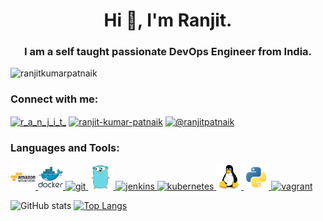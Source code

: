 <h1 align="center">Hi 👋, I'm Ranjit.</h1>
<h3 align="center">I am a self taught passionate DevOps Engineer from India.</h3>



<p align="left"> <img src="https://komarev.com/ghpvc/?username=ranjitkumarpatnaik&label=Profile%20views&color=0e75b6&style=flat" alt="ranjitkumarpatnaik" /> </p>

<h3 align="left">Connect with me:</h3>
<p align="left">
<a href="https://twitter.com/r_a_n_j_i_t_" target="blank"><img align="center" src="https://raw.githubusercontent.com/rahuldkjain/github-profile-readme-generator/master/src/images/icons/Social/twitter.svg" alt="r_a_n_j_i_t_" height="30" width="40" /></a>
<a href="https://linkedin.com/in/ranjit-kumar-patnaik" target="blank"><img align="center" src="https://raw.githubusercontent.com/rahuldkjain/github-profile-readme-generator/master/src/images/icons/Social/linked-in-alt.svg" alt="ranjit-kumar-patnaik" height="30" width="40" /></a>
<a href="https://medium.com/@ranjitpatnaik" target="blank"><img align="center" src="https://raw.githubusercontent.com/rahuldkjain/github-profile-readme-generator/master/src/images/icons/Social/medium.svg" alt="@ranjitpatnaik" height="30" width="40" /></a>
</p>

<h3 align="left">Languages and Tools:</h3>
<p class="tab1"> <a href="https://aws.amazon.com" target="_blank" rel="noreferrer"> <img src="https://raw.githubusercontent.com/devicons/devicon/master/icons/amazonwebservices/amazonwebservices-original-wordmark.svg" alt="aws" width="40" height="40"/> </a> <a href="https://www.docker.com/" target="_blank" rel="noreferrer"> <img src="https://raw.githubusercontent.com/devicons/devicon/master/icons/docker/docker-original-wordmark.svg" alt="docker" width="40" height="40"/> </a> <a href="https://git-scm.com/" target="_blank" rel="noreferrer"> <img src="https://www.vectorlogo.zone/logos/git-scm/git-scm-icon.svg" alt="git" width="40" height="40"/> </a> <a href="https://golang.org" target="_blank" rel="noreferrer"> <img src="https://raw.githubusercontent.com/devicons/devicon/master/icons/go/go-original.svg" alt="go" width="40" height="40"/> </a> <a href="https://www.jenkins.io" target="_blank" rel="noreferrer"> <img src="https://www.vectorlogo.zone/logos/jenkins/jenkins-icon.svg" alt="jenkins" width="40" height="40"/> </a> <a href="https://kubernetes.io" target="_blank" rel="noreferrer"> <img src="https://www.vectorlogo.zone/logos/kubernetes/kubernetes-icon.svg" alt="kubernetes" width="40" height="40"/> </a> <a href="https://www.linux.org/" target="_blank" rel="noreferrer"> <img src="https://raw.githubusercontent.com/devicons/devicon/master/icons/linux/linux-original.svg" alt="linux" width="40" height="40"/> </a> <a href="https://www.python.org" target="_blank" rel="noreferrer"> <img src="https://raw.githubusercontent.com/devicons/devicon/master/icons/python/python-original.svg" alt="python" width="40" height="40"/> </a> <a href="https://www.vagrantup.com/" target="_blank" rel="noreferrer"> <img src="https://www.vectorlogo.zone/logos/vagrantup/vagrantup-icon.svg" alt="vagrant" width="40" height="40"/> </a> </p>

![GitHub stats](https://github-readme-stats.vercel.app/api?username=ranjitkumarpatnaik&show_icons=&theme=vue&line_height=20.8&)
[![Top Langs](https://github-readme-stats.vercel.app/api/top-langs/?username=ranjitkumarpatnaik&layout=compact&card_width=270)](https://github.com/ranjitkumarpatnaik/github-readme-statse)










